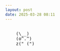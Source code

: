 ```yaml
---
layout: post
date: 2025-03-28 08:11
---
```


<pre><br>    (\__)<br>    (o^.^)<br>    z("_(")<br></pre>